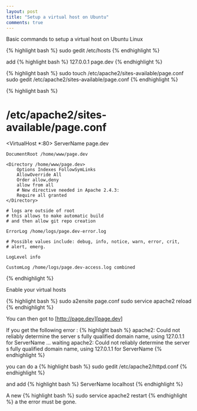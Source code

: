 ```yaml
---
layout: post
title: "Setup a virtual host on Ubuntu"
comments: true
---
```


Basic commands to setup a virtual host on Ubuntu Linux

{% highlight bash %}
sudo gedit /etc/hosts
{% endhighlight %}

add
{% highlight bash %}
127.0.0.1 page.dev
{% endhighlight %}

{% highlight bash %}
sudo touch /etc/apache2/sites-available/page.conf
sudo gedit /etc/apache2/sites-available/page.conf
{% endhighlight %}

{% highlight bash %}
# /etc/apache2/sites-available/page.conf
<VirtualHost *:80>
    ServerName page.dev

    DocumentRoot /home/www/page.dev

    <Directory /home/www/page.dev>
        Options Indexes FollowSymLinks
        AllowOverride All
        Order allow,deny
        allow from all
        # New directive needed in Apache 2.4.3:
        Require all granted
    </Directory>

    # logs are outside of root
    # this allows to make automatic build
    # and then allow git repo creation

    ErrorLog /home/logs/page.dev-error.log

    # Possible values include: debug, info, notice, warn, error, crit,
    # alert, emerg.

    LogLevel info

    CustomLog /home/logs/page.dev-access.log combined
</VirtualHost>
{% endhighlight %}

Enable your virtual hosts

{% highlight bash %}
sudo a2ensite page.conf
sudo service apache2 reload
{% endhighlight %}

You can then got to [http://page.dev][page.dev]


If you get the following error :
{% highlight bash %}
apache2: Could not reliably determine the server s
fully qualified domain name, using 127.0.1.1 for ServerName
 ... waiting apache2: Could not reliably determine
 the server s fully qualified domain name, using
 127.0.1.1 for ServerName
{% endhighlight %}


you can do a
{% highlight bash %}
sudo gedit /etc/apache2/httpd.conf
{% endhighlight %}

and add
{% highlight bash %}
ServerName localhost
{% endhighlight %}

A new
{% highlight bash %}
sudo service apache2 restart
{% endhighlight %}
a the error must be gone.

[page.dev]: http://page.dev